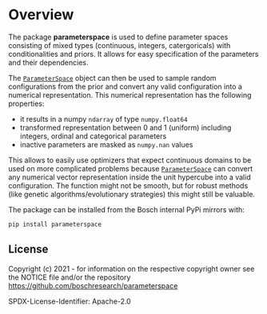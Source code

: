 # Overview

The package **parameterspace** is used to define parameter spaces consisting of mixed
types (continuous, integers, catergoricals) with conditionalities and priors.
It allows for easy specification of the parameters and their dependencies.

The [`ParameterSpace`](parameterspace/parameterspace) object can then be used to sample
random configurations from the prior and convert any valid configuration into a
numerical representation. This numerical representation has the following properties:

- it results in a numpy `ndarray` of type `numpy.float64`
- transformed representation between 0 and 1 (uniform) including integers, ordinal and
  categorical parameters
- inactive parameters are masked as `numpy.nan` values

This allows to easily use optimizers that expect continuous domains to be used on more
complicated problems because [`ParameterSpace`](parameterspace/parameterspace) can
convert any numerical vector representation inside the unit hypercube into a valid
configuration.
The function might not be smooth, but for robust methods (like genetic
algorithms/evolutionary strategies) this might still be valuable.

The package can be installed from the Bosch internal PyPi mirrors with:

```bash
pip install parameterspace
```

## License

Copyright (c) 2021 - for information on the respective copyright owner
see the NOTICE file and/or the repository https://github.com/boschresearch/parameterspace

SPDX-License-Identifier: Apache-2.0
